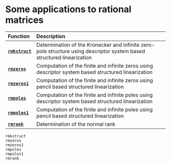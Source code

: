 # Some applications to rational matrices
| Function | Description |
| :--- | :--- |
| **[`rmkstruct`](@ref)** | Determination of the Kronecker and infinite zero-pole structure using descriptor system based structured linearization |
| **[`rmzeros`](@ref)** | Computation of the finite and infinite zeros using descriptor system based structured linearization |
| **[`rmzeros1`](@ref)** | Computation of the finite and infinite zeros using pencil based structured linearization |
| **[`rmpoles`](@ref)** | Computation of the finite and infinite poles using descriptor system based structured linearization  |
| **[`rmpoles1`](@ref)** | Computation of the finite and infinite poles using pencil based structured linearization |
| **[`rmrank`](@ref)** | Determination of the normal rank |

```@docs
rmkstruct
rmzeros
rmzeros1
rmpoles
rmpoles1
rmrank
```
